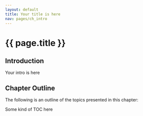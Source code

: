 ```yaml
---
layout: default
title: Your title is here
nav: pages/ch_intro
---
```



{{ page.title }}
=================================================

## Introduction

Your intro is here

## Chapter Outline

The following is an outline of the topics presented in this chapter:

Some kind of TOC here
